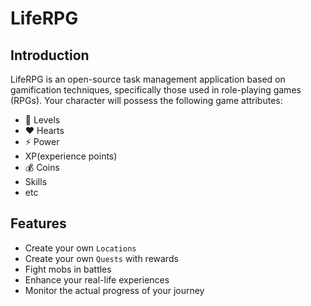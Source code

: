 # LifeRPG

## Introduction
LifeRPG is an open-source task management application based on 
gamification techniques, specifically those used in role-playing games (RPGs).
Your character will possess the following game attributes:
- 🌟 Levels
- ❤ Hearts
- ⚡ Power
- XP(experience points)
- 💰 Coins
- Skills
- etc


## Features
- Create your own `Locations`
- Create your own `Quests` with rewards
- Fight mobs in battles
- Enhance your real-life experiences
- Monitor the actual progress of your journey